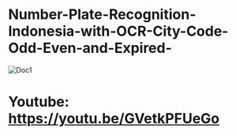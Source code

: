 # Number-Plate-Recognition-Indonesia-with-OCR-City-Code-Odd-Even-and-Expired-
![Doc1](https://user-images.githubusercontent.com/47806867/136880239-6c4d628b-51fd-4aa0-894d-7cd79ff9cfd8.png)

# Youtube: https://youtu.be/GVetkPFUeGo
